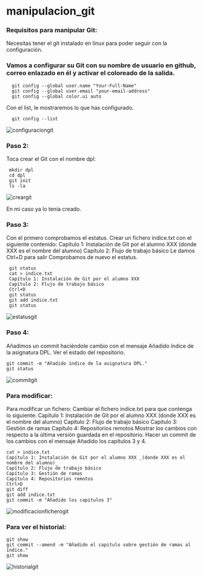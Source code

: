 # manipulacion_git

### Requisitos para manipular Git:
Necesitas tener el git instalado en linux para poder seguir con la configuración.

### Vamos a configurar su Git con su nombre de usuario en github, correo enlazado en él y activar el coloreado de la salida. 
```
  git config --global user.name "Your-Full-Name"
  git config --global user.email "your-email-address"
  git config --global color.ui auto
```
Con el list, le mostraremos lo que has configurado.
```
  git config --list
```

![configuraciongit](https://user-images.githubusercontent.com/91631138/140182232-fe7bb567-1778-4aa6-b53f-45a9abf884ad.png)

### Paso 2:
Toca crear el Git con el nombre dpl:
```
 mkdir dpl
 cd dpl
 git init
 ls -la
```

![creargit](https://user-images.githubusercontent.com/91631138/140182308-c09deb7f-5dec-4868-b7d3-87b83bc77a30.png)

En mi caso ya lo tenía creado.

### Paso 3:
Con el primero comprobamos el estatus.
Crear un fichero indice.txt con el siguiente contenido:
Capítulo 1: Instalación de Git por el alumno XXX (donde XXX es el nombre del alumno)
Capítulo 2: Flujo de trabajo básico
Le damos Ctrl+D para salir 
Comprobamos de nuevo el estatus.
```
 git status
 cat > indice.txt
 Capítulo 1: Instalación de Git por el alumno XXX
 Capítulo 2: Flujo de trabajo básico
 Ctrl+D
 git status
 git add indice.txt
 git status
```

![estatusgit](https://user-images.githubusercontent.com/91631138/140182429-8e2ec6e6-c8f5-4bf0-9fa9-469bb12ee088.png)

### Paso 4:
Añadimos un commit haciéndole cambio con el mensaje Añadido índice de la asignatura DPL. 
Ver el estado del repositorio.
```
git commit -m "Añadido índice de la asignatura DPL."
git status
```

![commitgit](https://user-images.githubusercontent.com/91631138/140182514-0e1665c1-11d5-4aa2-a6b5-7666b0b15956.png)

### Para modificar:
Para modificar un fichero:
Cambiar el fichero indice.txt para que contenga lo siguiente:
Capítulo 1: Instalación de Git por el alumno XXX (donde XXX es el nombre del alumno)
Capítulo 2: Flujo de trabajo básico
Capítulo 3: Gestión de ramas
Capítulo 4: Repositorios remotos
Mostrar los cambios con respecto a la última versión guardada en el repositorio.
Hacer un commit de los cambios con el mensaje Añadido los capítulos 3 y 4.
```
cat > indice.txt
Capítulo 1: Instalación de Git por el alumno XXX _(donde XXX es el nombre del alumno)_
Capítulo 2: Flujo de trabajo básico
Capítulo 3: Gestión de ramas
Capítulo 4: Repositorios remotos
Ctrl+D
git diff
git add indice.txt
git commit -m "Añadido los capitulos 3"
```

![modificacionficherogit](https://user-images.githubusercontent.com/91631138/140182589-155bf8c4-a468-4e67-8a37-a96bca04ccaf.png)

### Para ver el historial:
```
git show
git commit --amend -m "Añadido el capitulo sobre gestión de ramas al índice."
git show
```

![historialgit](https://user-images.githubusercontent.com/91631138/140182654-44a8a2da-4566-4adc-9fc9-8ae517671ebe.png)

